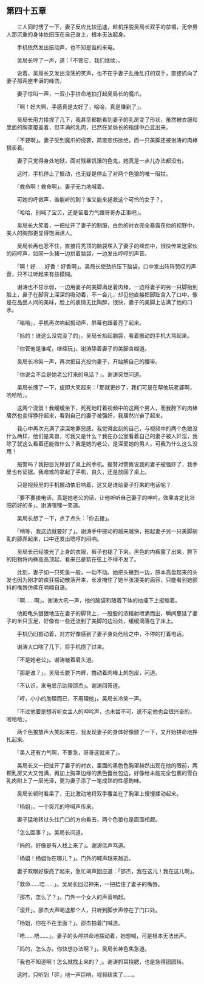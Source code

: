 ## 第四十五章

　　三人同时愣了一下，妻子反应比较迅速，趁机挣脱吴局长双手的禁锢，无奈男人那沉重的身体依旧压在自己身上，根本无法起身。

　　手机依然发出振动声，也不知是谁的来电。

　　吴局长哼了一声，道：「不管它，我们继续」。

　　说着，吴局长又发出淫荡的笑声，也不在乎妻子乱捶乱打的双手，直接抓向了妻子那两座丰满的峰峦。

　　妻子惊叫一声，一双小手拼命地拍打起吴局长的魔爪。

　　「啊！好大啊，手感真是太好了，哈哈，真是赚到了」。

　　吴局长用力揉捏了几下，我甚至都能看到妻子的乳房变了形状，虽然被衣服和里面的胸罩覆盖着，但丰满的乳肉，已然在吴局长的指缝中凸显出来。

　　「不要啊」。妻子受到魔爪的侵袭，简直悲伤欲绝，而一只美脚还被谢涛的肉棒猥亵着。

　　妻子只觉得身处地狱，面对残暴饥饿的色鬼，她真是一点儿办法都没有。

　　这时，手机停止了振动，也无疑是停止了对两个色狼的唯一阻拦。

　　「救命啊！救命啊」。妻子无力地喊着。

　　可她的呼救声，谁能听的到？谁又能来拯救这个可怜的女子？。

　　「哈哈，别喊了宝贝，还是留着力气跟哥哥办正事吧」。

　　吴局长大笑着，一把扯开了妻子的制服，白色的衬衣完全暴露在他的视野中，美人的胸部更显得饱满诱人。

　　吴局长再也忍不住，直接将秃顶的脑袋埋入了妻子的峰峦中，很快传来这家伙的闷哼声，如同一头猪一边拱着脑袋，一边发出哼哼的声音。

　　「啊！好……好香！好香啊」。吴局长使劲挤压下脑袋，口中发出阵阵赞叹的声音，只不过听起来有些模糊。

　　谢涛也不甘示弱，一边用妻子的美脚满足着肉棒，一边将妻子的另一只脚抬到脸上，鼻子在脚背上深深的吸动着，不一会儿，却见他直接把脚趾含入了口中，像是在品尝人间的美味，脸上的表情无比陶醉，很快，妻子的美脚上沾满了他的口水。

　　「嗡嗡」，手机再次响起振动声，屏幕也跟着亮了起来。

　　「妈的！谁这么没完没了的」。吴局长抬起脑袋，看着振动的手机大骂起来。

　　「你管他是谁呢，继续玩」。谢涛舔着妻子的美脚含糊道。

　　吴局长冷笑一声，再次把目光投向妻子，开始解自己的腰带。

　　「你说会不会是她老公打来的电话？」。谢涛突然问道。

　　吴局长愣了一下，旋即大笑起来：「那就更妙了，我们可是在帮他玩老婆啊，哈哈哈」。

　　这两个混蛋！我缓缓坐下，死死地盯着视频中的这两个男人，而我胯下的肉棒居然也变得狰狞起来，看到自己的妻子被强奸，我居然兴奋了起来。

　　我心中再次充满了深深地罪恶感，我觉得此刻的自己，与视频中的两个色狼没什么两样，他们是禽兽，可我又是什么？我在办公室看着自己的妻子被人奸淫，我除了就这么看着还能做什么？我是她的老公，是深爱她的男人，可我为什么这么没用！

　　报警吗？我把目光移到了桌上的手机。报警对警察说我的妻子被强奸了，我手里也有证据。我艰难的拿起了手机，良久，还是放回了桌上。

　　只是视频里的手机振动依旧响着，这又是谁给妻子打来的电话呢？

　　「要不要接电话，真是她老公的话，让他听听自己妻子的呻吟，效果肯定比壮阳药好的多」。谢涛嘿嘿一笑道。

　　吴局长想了一下，点了点头：「你去接」。

　　「稍等，我这边就要好了」。谢涛手中搓动的越来越快，把起妻子另一只美脚胡乱的舔弄起来，口中还发出嗯哼的闷响。

　　吴局长已经脱光了上身的衣服，裤子也褪了下来，黑色的内裤露了出来，胯下的阳物将内裤高高顶起，看来已是箭在弦上不得不发了。

　　此刻，妻子如一只死鱼一般，一动不动。她把头撇到一边，原本高盘起来的头发也因为刚才的疯狂摆动散落开来，长发掩住了她半张凄美的面容，只能看到她颤抖的嘴唇仿佛在喃喃自语。

　　「啊……啊」。谢涛大吼一声，他的脑袋和随着下体的抽搐下上挺缩着。

　　他把龟头狠狠地压在妻子的脚背上，一股股的浓精射喷涌而出，瞬间蔓延了妻子的半只玉足，好像有一些还流到了美脚的边沿处，缓缓滴落在了床上。

　　手机仍旧振动着，对方好像感到了妻子身处危险之中，不停的打着电话。

　　谢涛大口喘了几下，将手机捞了过来。

　　「不是她老公」。谢涛皱着眉头道。

　　「那是谁？」。吴局长脱下内裤，撸动着肉棒上的包皮，问道。

　　「不认识，来电显示助理邵杰」。谢涛回答道。

　　「哼，小小的助理而已，不用理他」。吴局长冷笑一声。

　　「不过他要是想听听女主人的呻吟声，也未尝不可，说不定他也会很兴奋的，哈哈哈」。

　　两个色狼放声大笑起来在，我发现妻子的身体好像颤了一下，又开始拼命地挣扎起来。

　　「美人还有力气啊，不要急，哥哥这就来了」。

　　吴局长又一把扯开了妻子的衬衣，里面的黑色色胸罩赫然出现在他的眼前，两颗乳房又大又饱满，再加上胸罩边缘的黑色蕾丝包边，好像给未能完全包裹的雪白乳肉附上了一层光泽，更为妻子添了一笔成熟的性感韵味。

　　吴局长顿时看呆了，无比激动地将双手覆盖在了胸罩上慢慢揉动起来。

　　「杨姐」。一个突兀的呼喊声传来。

　　妻子猛地转过头往门口的方向看去，两个色狼也是面面相觑。

　　「怎么回事？」。吴局长问道。

　　「妈的，好像是有人找上来了」。谢涛低声骂道。

　　「杨姐！杨姐你在哪儿？」。门外的喊声越来越近。

　　妻子双眼好像亮了起来，急忙竭声回应道：「邵杰，我在这儿！我在这儿啊」。

　　「救命……唔……」。吴局长回过神来，一把捂住了妻子的嘴唇。

　　「邵杰，怎么了？」。门外一个女人的声音响起。

　　「滚开」。邵杰大声喝退那个人，只听到脚步声停在了门口处。

　　「杨姐，你在不在里面？」。邵杰拍着门喊道。

　　「唔……唔……」。妻子的头颅拼命地摆动着，她想喊，可是根本无法出声。

　　「妈的，怎么办，你快想办法啊？」。吴局长神色焦急道。

　　「我也不知道啊！怎么就找上来的？」。谢涛抓耳挠腮，也是急得团团转。

　　这时，只听到「砰」地一声巨响，视频结束了……。

